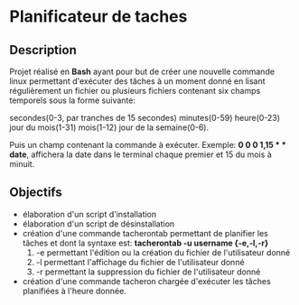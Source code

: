 # Planificateur de taches

## Description
Projet réalisé en **Bash** ayant pour but de créer une nouvelle commande linux permettant d'exécuter des tâches à un moment donné en lisant régulièrement un fichier ou plusieurs fichiers contenant six champs temporels sous la forme suivante:

secondes(0-3, par tranches de 15 secondes) minutes(0-59) heure(0-23) jour du mois(1-31) mois(1-12) jour de la semaine(0-6).

Puis un champ contenant la commande à exécuter.
Exemple: __0 0 0 1,15 * * date__, affichera la date dans le terminal chaque premier et 15 du mois à minuit.

## Objectifs
- élaboration d'un script d'installation
- élaboration d'un script de désinstallation
- création d'une commande tacherontab permettant de planifier les tâches et dont la syntaxe est: **tacherontab -u username {-e,-l,-r}** 
  1. -e permettant l'édition ou la création du fichier de l'utilisateur donné
  2. -l permettant l'affichage du fichier de l'utilisateur donné
  3. -r permettant la suppression du fichier de l'utilisateur donné
- création d'une commande tacheron chargée d'exécuter les tâches planifiées à l'heure donnée.
